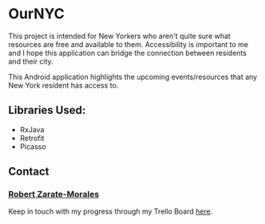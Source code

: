 # OurNYC


This project is intended for New Yorkers who aren't quite sure what resources are free and available to them. Accessibility is important to me and I hope this application can bridge the connection between residents and their city.

This Android application highlights the upcoming events/resources that any New York resident has access to.

<h2>Libraries Used:</h2>
<ul>
<li>RxJava</li>
<li>Retrofit</li>
<li>Picasso</li>
</ul>

<h2>Contact</h2>
<h3>
<a href="www.linkedin.com/in/robert-zarate-morales">Robert Zarate-Morales</a></h3>

<p>
Keep in touch with my progress through my Trello Board <a href="https://trello.com/invite/b/mvXzukq9/2680d42524b51953957121f3b6592402/robert-solo-project">here</a>.
</p>
